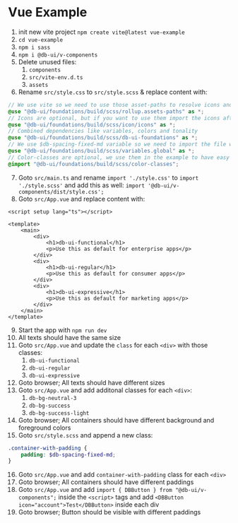 # Vue Example

1. init new vite project `npm create vite@latest vue-example`
2. `cd vue-example`
3. `npm i sass`
4. `npm i @db-ui/v-components`
5. Delete unused files:
    1. `components`
    2. `src/vite-env.d.ts`
    3. `assets`
6. Rename `src/style.css` to `src/style.scss` & replace content with:

```scss
// We use vite so we need to use those asset-paths to resolve icons and fonts properly
@use "@db-ui/foundations/build/scss/rollup.assets-paths" as *;
// Icons are optional, but if you want to use them import the icons after the assets-paths
@use "@db-ui/foundations/build/scss/icon/icons" as *;
// Combined dependencies like variables, colors and tonality
@use "@db-ui/foundations/build/scss/db-ui-foundations" as *;
// We use $db-spacing-fixed-md variable so we need to import the file where the variable is defined
@use "@db-ui/foundations/build/scss/variables.global" as *;
// Color-classes are optional, we use them in the example to have easy access to colors
@import "@db-ui/foundations/build/scss/color-classes";
```

7. Goto `src/main.ts` and rename `import './style.css'` to `import './style.scss'` and add this as well: `import '@db-ui/v-components/dist/style.css';`
8. Goto `src/App.vue` and replace content with:

```vue
<script setup lang="ts"></script>

<template>
	<main>
		<div>
			<h1>db-ui-functional</h1>
			<p>Use this as default for enterprise apps</p>
		</div>
		<div>
			<h1>db-ui-regular</h1>
			<p>Use this as default for consumer apps</p>
		</div>
		<div>
			<h1>db-ui-expressive</h1>
			<p>Use this as default for marketing apps</p>
		</div>
	</main>
</template>
```

9. Start the app with `npm run dev`
10. All texts should have the same size
11. Goto `src/App.vue` and update the `class` for each `<div>` with those classes:
    1. `db-ui-functional`
    2. `db-ui-regular`
    3. `db-ui-expressive`
12. Goto browser; All texts should have different sizes
13. Goto `src/App.vue` and add additonal classes for each `<div>`:
    1. `db-bg-neutral-3`
    2. `db-bg-success`
    3. `db-bg-success-light`
14. Goto browser; All containers should have different background and foreground colors
15. Goto `src/style.scss` and append a new class:

```scss
.container-with-padding {
	padding: $db-spacing-fixed-md;
}
```

16. Goto `src/App.vue` and add `container-with-padding` class for each `<div>`
17. Goto browser; All containers should have different paddings
18. Goto `src/App.vue` and add `import { DBButton } from "@db-ui/v-components";` inside the `<script>` tags and add `<DBButton icon="account">Test</DBButton>` inside each div
19. Goto browser; Button should be visible with different paddings
